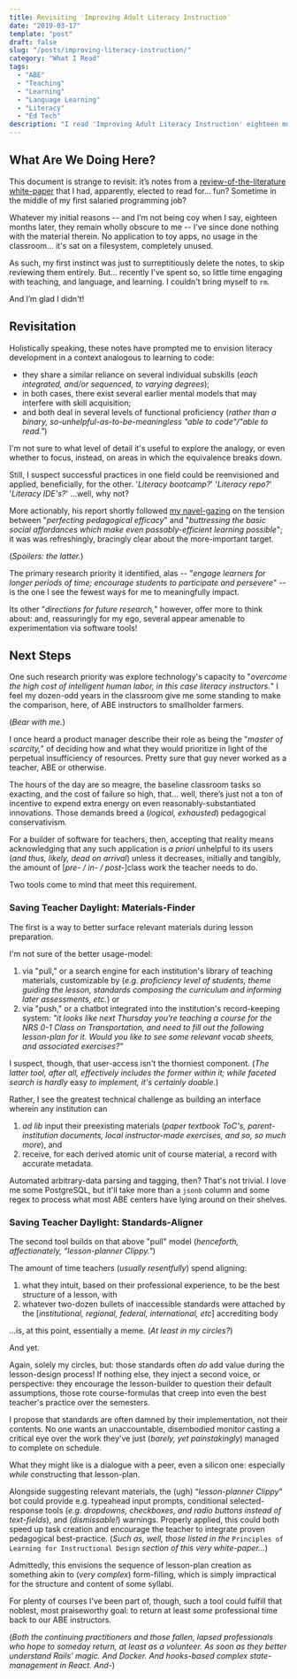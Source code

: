 ```yaml
---
title: Revisiting 'Improving Adult Literacy Instruction'
date: "2019-03-17"
template: "post"
draft: false
slug: "/posts/improving-literacy-instruction/"
category: "What I Read"
tags:
  - "ABE"
  - "Teaching"
  - "Learning"
  - "Language Learning"
  - "Literacy"
  - "Ed Tech"
description: "I read 'Improving Adult Literacy Instruction' eighteen months ago; these are my thoughts on rereading my notes from it."
---
```


## What Are We Doing Here?

This document is strange to revisit: it’s notes from a [review-of-the-literature white-paper](https://www.nap.edu/catalog/13242/improving-adult-literacy-instruction-options-for-practice-and-research) that I had, apparently, elected to read for... fun? Sometime in the middle of my first salaried programming job?

Whatever my initial reasons -- and I’m not being coy when I say, eighteen months later, they remain wholly obscure to me -- I've since done nothing with the material therein. No application to toy apps, no usage in the classroom... it's sat on a filesystem, completely unused.

As such, my first instinct was just to surreptitiously delete the notes, to skip reviewing them entirely. But... recently I've spent so, so little time engaging with teaching, and language, and learning. I couldn't bring myself to `rm`.

And I’m glad I didn't!

## Revisitation

Holistically speaking, these notes have prompted me to envision literacy development in a context analogous to learning to code: 
- they share a similar reliance on several individual subskills (_each integrated, and/or sequenced, to varying degrees_); 
- in both cases, there exist several earlier mental models that may interfere with skill acquisition; 
- and both deal in several levels of functional proficiency (_rather than a binary, so-unhelpful-as-to-be-meaningless "able to code"/"able to read."_) 

I'm not sure to what level of detail it's useful to explore the analogy, or even whether to focus, instead, on areas in which the equivalence breaks down.

Still, I suspect successful practices in one field could be reenvisioned and applied, beneficially, for the other. '_Literacy bootcamp?_' '_Literacy repo?_' '_Literacy IDE's?_' ...well, why not?

More actionably, his report shortly followed [my navel-gazing](../../posts/how-brain-learns/) on the tension between "_perfecting pedagogical efficacy_" and "_buttressing the basic social affordances which make even passably-efficient learning possible_"; it was was refreshingly, bracingly clear about the more-important target. 

(_Spoilers: the latter._) 

The primary research priority it identified, alas -- "_engage learners for longer periods of time; encourage students to participate and persevere_" -- is the one I see the fewest ways for me to meaningfully impact.

Its other "_directions for future research,_" however, offer more to think about: and, reassuringly for my ego, several appear amenable to experimentation via software tools!

## Next Steps

One such research priority was explore technology's capacity to "_overcome the high cost of intelligent human labor, in this case literacy instructors._" I feel my dozen-odd years in the classroom give me some standing to make the comparison, here, of ABE instructors to smallholder farmers. 

(_Bear with me._)

I once heard a product manager describe their role as being the "_master of scarcity,_" of deciding how and what they would prioritize in light of the perpetual insufficiency of resources. Pretty sure that guy never worked as a teacher, ABE or otherwise. 

The hours of the day are so meagre, the baseline classroom tasks so exacting, and the cost of failure so high, that... well, there’s just not a ton of incentive to expend extra energy on even reasonably-substantiated innovations. Those demands breed a (_logical, exhausted_) pedagogical conservativism. 

For a builder of software for teachers, then, accepting that reality means acknowledging that any such application is _a priori_ unhelpful to its users (_and thus, likely, dead on arrival_) unless it decreases, initially and tangibly, the amount of [_pre- / in- / post-_]class work the teacher needs to do. 

Two tools come to mind that meet this requirement.

### Saving Teacher Daylight: Materials-Finder

The first is a way to better surface relevant materials during lesson preparation. 

I'm not sure of the better usage-model:
1. via "pull," or a search engine for each institution's library of teaching materials, customizable by (_e.g. proficiency level of students, theme guiding the lesson, standards composing the curriculum and informing later assessments, etc._) or 
2. via "push," or a chatbot integrated into the institution's record-keeping system: _"it looks like next Thursday you're teaching a course for the NRS 0-1 Class on Transportation, and need to fill out the following lesson-plan for it. Would you like to see some relevant vocab sheets, and associated exercises?"_

I suspect, though, that user-access isn't the thorniest component. (_The latter tool, after all, effectively includes the former within it; while faceted search is hardly_ easy _to implement, it's certainly doable._) 

Rather, I see the greatest technical challenge as building an interface wherein any institution can
1. _ad lib_ input their preexisting materials (_paper textbook ToC's, parent-institution documents, local instructor-made exercises, and so, so much more_), and 
2. receive, for each derived atomic unit of course material, a record with accurate metadata. 

Automated arbitrary-data parsing and tagging, then? That's not trivial. I love me some PostgreSQL, but it'll take more than a `jsonb` column and some regex to process what most ABE centers have lying around on their shelves.

### Saving Teacher Daylight: Standards-Aligner

The second tool builds on that above "pull" model (_henceforth, affectionately, “lesson-planner Clippy."_)

The amount of time teachers (_usually resentfully_) spend aligning:
1. what they intuit, based on their professional experience, to be the best structure of a lesson, with
1. whatever two-dozen bullets of inaccessible standards were attached by the [_institutional, regional, federal, international, etc_] accrediting body

...is, at this point, essentially a meme. (_At least in my circles?_) 

And yet. 

Again, solely my circles, but: those standards often _do_ add value during the lesson-design process! If nothing else, they inject a second voice, or perspective: they encourage the lesson-builder to question their default assumptions, those rote course-formulas that creep into even the best teacher's practice over the semesters.

I propose that standards are often damned by their implementation, not their contents. No one wants an unaccountable, disembodied monitor casting a critical eye over the work they've just (_barely, yet painstakingly_) managed to complete on schedule. 

What they might like is a dialogue with a peer, even a silicon one: especially _while_ constructing that lesson-plan.

Alongside suggesting relevant materials, the (ugh) “_lesson-planner Clippy_” bot could provide e.g. typeahead input prompts, conditional selected-response tools (_e.g. dropdowns, checkboxes, and radio buttons instead of text-fields_), and (_dismissable!_) warnings. Properly applied, this could both speed up task creation and encourage the teacher to integrate proven pedagogical best-practice. (_Such as, well, those listed in the_ `Principles of Learning for Instructional Design` _section of this very white-paper..._)

Admittedly, this envisions the sequence of lesson-plan creation as something akin to (_very complex_) form-filling, which is simply impractical for the structure and content of some syllabi. 

For plenty of courses I've been part of, though, such a tool could fulfill that noblest, most praiseworthy goal: to return at least _some_ professional time back to our ABE instructors.

(_Both the continuing practitioners and those fallen, lapsed professionals who hope to someday return, at least as a volunteer. As soon as they better understand Rails' magic. And Docker. And hooks-based complex state-management in React. And-_)